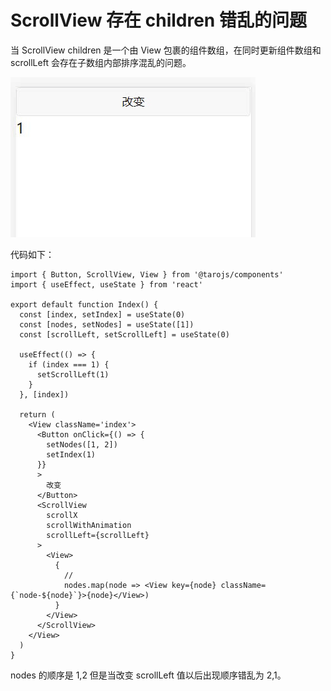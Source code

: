# ScrollView 存在 children 错乱的问题

当 ScrollView children 是一个由 View 包裹的组件数组，在同时更新组件数组和 scrollLeft 会存在子数组内部排序混乱的问题。


![h5](https://raw.githubusercontent.com/taroify/taro339-maprender/main/images/render.png)

代码如下：

```tsx
import { Button, ScrollView, View } from '@tarojs/components'
import { useEffect, useState } from 'react'

export default function Index() {
  const [index, setIndex] = useState(0)
  const [nodes, setNodes] = useState([1])
  const [scrollLeft, setScrollLeft] = useState(0)

  useEffect(() => {
    if (index === 1) {
      setScrollLeft(1)
    }
  }, [index])

  return (
    <View className='index'>
      <Button onClick={() => {
        setNodes([1, 2])
        setIndex(1)
      }}
      >
        改变
      </Button>
      <ScrollView
        scrollX
        scrollWithAnimation
        scrollLeft={scrollLeft}
      >
        <View>
          {
            //
            nodes.map(node => <View key={node} className={`node-${node}`}>{node}</View>)
          }
        </View>
      </ScrollView>
    </View>
  )
}
```
nodes 的顺序是 1,2 但是当改变 scrollLeft 值以后出现顺序错乱为 2,1。

